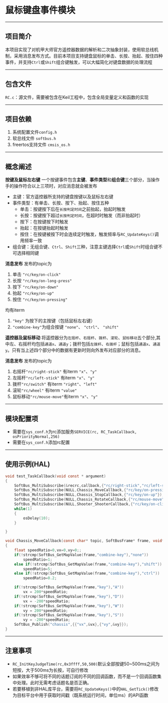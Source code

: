 # 鼠标键盘事件模块

---

## 项目简介

本项目实现了对机甲大师官方遥控器数据的解析和二次抽象封装，使用软总线机制，采用消息发布方式。目前本项目支持键盘鼠标的单击、长按、抬起、按住四种事件，并支持`Ctrl`或`Shift`组合键触发，可以大幅简化对键盘数据的处理流程

---

## 包含文件
`RC.c`：源文件，需要被包含在Keil工程中，包含全局变量定义和函数的实现

---

## 项目依赖

1.  系统配置文件`config.h`
2.	软总线文件 `softbus.h`
3.	freertos支持文件 `cmsis_os.h`
---

## 概念阐述

**按键及鼠标左右键**
一个按键事件包含**主键**、**事件类型**和**组合键**三个部分，当操作手的操作符合以上三项时，对应消息就会被发布
* 主键：官方遥控器所支持的键盘按键以及鼠标左右键
* 事件类型：有单击、长按、按下、抬起、按住五种
  * 单击：按键按下后在`长按判定时间`之前抬起，抬起时触发
  * 长按：按键按下超过`长按判定时间`，在超时时触发（而非抬起时）
  * 按下：在按键按下时触发
  * 抬起：在按键抬起时触发
  * 按住：在按键被按下时会连续定时触发，触发频率与`RC_UpdateKeys()`调用频率一致
* 组合键：无组合键、`Ctrl`、`Shift`三种，注意主键选择`Ctrl`或`Shift`时组合键不可选择相同键

**消息发布**
发布的topic为
1. 单击	`"rc/key/on-click"` 
2. 长按 `"rc/key/on-long-press"` 
3. 按下 `"rc/key/on-down"` 
4. 抬起 `"rc/key/on-up"` 
5. 按住 `"rc/key/on-pressing"` 
   
均有iterm
1. `"key"` 为按下的主按键（包括鼠标左右键）
2. `"combine-key"`为组合按键 `"none"`、 `"ctrl"`、 `"shift"`

**遥控器及鼠标移动**
将遥控器分为`左摇杆`、`右摇杆`、`拨杆`、`滚轮`、`鼠标移动`五个部分,其中左、右摇杆均包括`通道x`、`通道y`；拨杆包括`左拨杆`、`右拨杆`；鼠标包括`通道x`、`通道y`。只有当上述四个部分中的数据有更新时则向外发布对应部分的消息。

**消息发布**
发布的topic为
1. 右摇杆`"rc/right-stick"` 有iterm `"x"`、`"y"`
2. 左摇杆`"rc/left-stick"` 有iterm	`"x"`、`"y"`
3. 拨杆`"rc/switch"` 有iterm `"right"`、`"left"`
4. 滚轮`"rc/wheel"` 有iterm `"value"`
5. 鼠标移动`"rc/mouse-move"`有iterm `"x"`、`"y"`
---

## 模块配置项

* 需要在`sys_conf.h`为rc添加服务`SERVICE(rc, RC_TaskCallback, osPriorityNormal,256)`
* 需要在`sys_conf.h`添加rc配置

---


## 使用示例(HAL)

```c
void test_TaskCallback(void const * argument)
{
	SoftBus_MultiSubscribe(&recrc,callback,{"rc/right-stick","rc/left-stick","rc/switch","rc/wheel"});
	SoftBus_MultiSubscribe(NULL,Chassis_MoveCallback,{"rc/key/on-pressing"});
	SoftBus_MultiSubscribe(NULL,Chassis_StopCallback,{"rc/key/on-up"});
	SoftBus_MultiSubscribe(NULL,Chassis_RotateCallback,{"rc/mouse-move"});	
	SoftBus_MultiSubscribe(NULL,Shooter_ShooterCallback,{"rc/key/on-click"});	
	while(1)
	{
		osDelay(10);
	}

}

void Chassis_MoveCallback(const char* topic, SoftBusFrame* frame, void* bindData)
{
	float speedRatio=0,vx=0,vy=0;;
	if(!strcmp(SoftBus_GetMapValue(frame,"combine-key"),"none"))
		speedRatio=1;
	else if(!strcmp(SoftBus_GetMapValue(frame,"combine-key"),"shift"))
		speedRatio=5;
	else if(!strcmp(SoftBus_GetMapValue(frame,"combine-key"),"ctrl"))
		speedRatio=0.2;

	if(!strcmp(SoftBus_GetMapValue(frame,"key"),"A"))
		vx = 200*speedRatio;
	if(!strcmp(SoftBus_GetMapValue(frame,"key"),"D"))
		vx = -200*speedRatio;
	if(!strcmp(SoftBus_GetMapValue(frame,"key"),"W"))
		vy = 200*speedRatio;
	if(!strcmp(SoftBus_GetMapValue(frame,"key"),"S"))
		vy = -200*speedRatio;
	SoftBus_Publish("chassis",{{"vx",&vx},{"vy",&vy}});
}
```

---

## 注意事项

* `RC_InitKeyJudgeTime(rc,0x3ffff,50,500)`默认全部按键50~500ms之间为短按，大于500ms为长按，可自行修改
* 如果效率不够可将不同的话题订阅的不同的回调函数，而不是一个回调函数集中处理。此时无需考虑话题名是否正确。
* 若要移植到非HAL库平台，需要将`RC_UpdateKeys()`中的`HAL_GetTick()`修改为目标平台中用于获取时间戳（既系统运行时间，单位ms）的API函数
